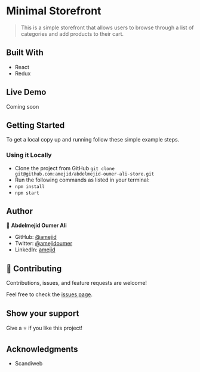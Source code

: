 # Minimal Storefront

> This is a simple storefront that allows users to browse through a list of categories and add products to their cart.

## Built With

- React
- Redux

## Live Demo

Coming soon

## Getting Started

To get a local copy up and running follow these simple example steps.

### Using it Locally

- Clone the project from GitHub `git clone git@github.com:amejid/abdelmejid-oumer-ali-store.git`
- Run the following commands as listed in your terminal:
- `npm install`
- `npm start`

## Author

👤 **Abdelmejid Oumer Ali**

- GitHub: [@amejid](https://github.com/amejid)
- Twitter: [@amejidoumer](https://twitter.com/amejidoumer)
- LinkedIn: [amejid](https://linkedin.com/in/amejid)

## 🤝 Contributing

Contributions, issues, and feature requests are welcome!

Feel free to check the [issues page](../../issues/).

## Show your support

Give a ⭐️ if you like this project!

## Acknowledgments

- Scandiweb
